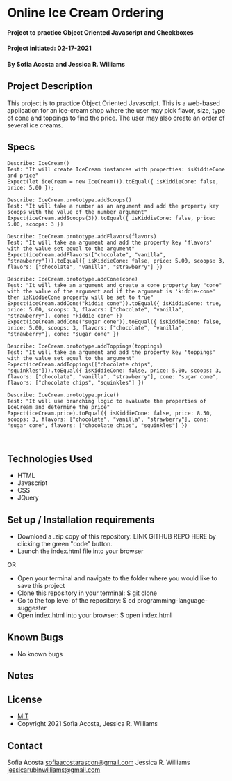 # Online Ice Cream Ordering 
#### Project to practice Object Oriented Javascript and Checkboxes
#### Project initiated: 02-17-2021
#### By Sofia Acosta and Jessica R. Williams 
## Project Description
  This project is to practice Object Oriented Javascript. This is a web-based application for an ice-cream shop where the user may pick flavor, size, type of cone and toppings to find the price. The user may also create an order of several ice creams. 
## Specs
 
```
Describe: IceCream()
Test: "It will create IceCream instances with properties: isKiddieCone and price"
Expect(let iceCream = new IceCream()).toEqual({ isKiddieCone: false, price: 5.00 });

Describe: IceCream.prototype.addScoops()
Test: "It will take a number as an argument and add the property key scoops with the value of the number argument"
Expect(iceCream.addScoops(3)).toEqual({ isKiddieCone: false, price: 5.00, scoops: 3 })

Describe: IceCream.prototype.addFlavors(flavors)
Test: "It will take an argument and add the property key 'flavors' with the value set equal to the argument"
Expect(iceCream.addFlavors(["chocolate", "vanilla", "strawberry"])).toEqual({ isKiddieCone: false, price: 5.00, scoops: 3, flavors: ["chocolate", "vanilla", "strawberry"] })

Describe: IceCream.prototype.addCone(cone)
Test: "It will take an argument and create a cone property key "cone" with the value of the argument and if the argument is 'kiddie-cone' then isKiddieCone property will be set to true"
Expect(iceCream.addCone("kiddie cone")).toEqual({ isKiddieCone: true, price: 5.00, scoops: 3, flavors: ["chocolate", "vanilla", "strawberry"], cone: "kiddie cone" }) 
Expect(iceCream.addCone("sugar cone")).toEqual({ isKiddieCone: false, price: 5.00, scoops: 3, flavors: ["chocolate", "vanilla", "strawberry"], cone: "sugar cone" })

Describe: IceCream.prototype.addToppings(toppings)
Test: "It will take an argument and add the property key 'toppings' with the value set equal to the argument"
Expect(iceCream.addToppings(["chocolate chips", "squinkles"])).toEqual({ isKiddieCone: false, price: 5.00, scoops: 3, flavors: ["chocolate", "vanilla", "strawberry"], cone: "sugar cone", flavors: ["chocolate chips", "squinkles"] })

Describe: IceCream.prototype.price()
Test: "It will use branching logic to evaluate the properties of IceCream and determine the price"
Expect(iceCream.price).toEqual({ isKiddieCone: false, price: 8.50, scoops: 3, flavors: ["chocolate", "vanilla", "strawberry"], cone: "sugar cone", flavors: ["chocolate chips", "squinkles"] })
 
 
```
 
## Technologies Used
* HTML
* Javascript
* CSS
* JQuery
## Set up / Installation requirements
* Download a .zip copy of this repository: LINK GITHUB REPO HERE  by clicking the green "code" button. 
* Launch the index.html file into your browser
 
OR
 
* Open your terminal and navigate to the folder where you would like to save this project
* Clone this repository in your terminal: $ git clone
* Go to the top level of the repository: $ cd programming-language-suggester
* Open index.html into your browser: $ open index.html
 
## Known Bugs
* No known bugs
## Notes

## License
* [MIT](https://choosealicense.com/licenses/mit)
* Copyright 2021 Sofia Acosta, Jessica R. Williams
## Contact
Sofia Acosta sofiaacostarascon@gmail.com
Jessica R. Williams jessicarubinwilliams@gmail.com
 

